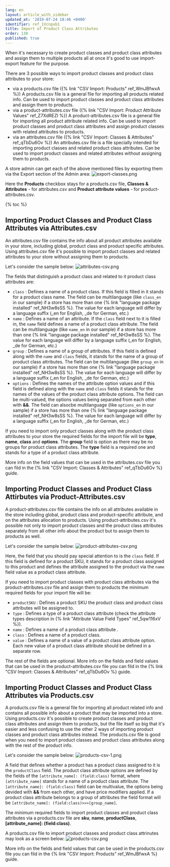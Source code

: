 ```yaml
---
lang: en
layout: article_with_sidebar
updated_at: '2019-07-24 18:46 +0400'
identifier: ref_1Vcnpxb1
title: Import of Product Class Attributes
order: 130
published: true
---
```

When it's necessary to create product classes and product class attributes and assign them to multiple products all at once it's good to use import-export feature for the purpose.

There are 3 possible ways to import product classes and product class attributes to your store:
- via a products.csv file ({% link "CSV Import: Products" ref_WmJBfwxA %})
  A products.csv file is a general file for importing all products related info. Can be used to import product classes and product class attributes and assign them to products.
- via a product-attributes.csv file ({% link "CSV Import: Product Attribute Values" ref_Z7XdREZl %})
  A product-attributes.csv file is a general file for importing all product attribute related info. Can be used to import product classes and product class attributes and assign product classes with related attributes to products. 
- via an attributes.csv file ({% link "CSV Import: Classes & Attributes" ref_qTbDu6Ov %})
  An attributes.csv file is a file specially intended for importing product classes and related product class attributes. Can be used to import product classes and related attributes without assigning them to products.
  
A store admin can get each of the above mentioned files by exporting them via the Export section of the Admin area:
![export-classes.png]({{site.baseurl}}/attachments/ref_1Vcnpxb1/export-classes.png)

Here the **Products** checkbox stays for  a products.csv file, **Classes & Attributes** - for attributes.csv and **Product attribute values** - for product-attributes.csv. 

{% toc %}

## Importing Product Classes and Product Class Attributes via Attributes.csv

An attributes.csv file contains the info about all product attributes available in your store, including global, product class and product specific attributes. Using attributes.csv file it's possible to import product classes and related attributes to your store without assigning them to products.

Let's consider the sample below:
![attributes-csv.png]({{site.baseurl}}/attachments/ref_1Vcnpxb1/attributes-csv.png)

The fields that distinguish a product class and related to it product class attributes are:

* `class` : Defines a name of a product class. If this field is filled in it stands for a product class name. The field can be multilanguage (like `class_en` in our sample) if a store has more than one {% link "language package installed" ref_NH3w8sSS %}. The value for each language will differ by a language suffix (\_en for English, \_de for German, etc.)
* `name` : Defines a name of an attribute. If the `class` field next to it is filled in, the `name` field defines a name of a product class attribute. The field can be multilanguage (like `name_en` in our sample) if a store has more than one {% link "language package installed" ref_NH3w8sSS %}. The value for each language will differ by a language suffix (\_en for English, \_de for German, etc.)
* `group` : Defines a name of a group of attributes. If this field is defined along with the `name` and `class` fields, it stands for the name of a group of product class attributes. The field can be multilanguage (like `group_en` in our sample) if a store has more than one {% link "language package installed" ref_NH3w8sSS %}. The value for each language will differ by a language suffix (\_en for English, \_de for German, etc.)
* `options` : Defines the names of the attribute option values and if this field is defined along with the `name` and `class` fields it stands for the names of the values of the product class attribute options. The field can be multi-valued, the options values being separated from each other with **&&**. The field can alsocbe multilanguage (like `options_en` in our sample) if a store has more than one {% link "language package installed" ref_NH3w8sSS %}. The value for each language will differ by a language suffix (\_en for English, \_de for German, etc.)

If you need to import only product classes along with the product class attributes to your store the required fields for the import file will be **type**, **name**, **class** and **options**. The **group** field is option as there may be no groups for product class attributes. The **type** field is a required one and stands for a type of a product class attribute. 

More info on the field values that can be used in the attributes.csv file you can fild in the {% link "CSV Import: Classes & Attributes" ref_qTbDu6Ov %} guide.

## Importing Product Classes and Product Class Attirbutes via Product-Attributes.csv

A product-attributes.csv file contains the info on all attributes available in the store including global, product class and product-specific attribute, and on the attributes allocation to products. Using product-attributes.csv it's possible not only to import product classes and the product class attributes separately from all other info about the product but to assign them to products as well.

Let's consider the sample below:
![product-attributes-csv.png]({{site.baseurl}}/attachments/ref_1Vcnpxb1/product-attributes-csv.png)

Here, the field that you should pay special attention to is the `class` field. If this field is defined for a product SKU, it stands for a product class assigned to this product and defines the attribute assigned to the product via the `name` field value as a product class attribute.

If you need to import product classes with product class attributes via the product-attributes.csv file and assign them to products the minimum required fields for your import file will be:

* `productSKU` : Defines a product SKU the product class and product class attributes will be assigned to.
* `type` : Defines a type of a product class attribute (check the attribute types description in {% link "Attribute Value Field Types" ref_5qw116xV %}).
* `name` : Defines a name of a product class attribute .
* `class` : Defines a name of a product class.
* `value` : Defines a name of a value of a product class attribute option. Each new value of a product class attribute should be defined in a separate row.

The rest of the fields are optional. More info on the fields and field values that can be used in the product-attributes.csv file you can fild in the {% link "CSV Import: Classes & Attributes" ref_qTbDu6Ov %} guide.

## Importing Product Classes and Product Class Attributes via Products.csv

A products.csv file is a general file for importing all product related info and contains all possible info about a product that may be imported into a store. Using products.csv it's possible to create product classes and product class attributes and assign them to products, but the file itself so big that it's easier and less confusing to use the other 2 ways of importing product classes and product class attributes instead. The products.csv file is good when you need to import product classes and product class attributes along with the rest of the product info.

Let's consider the sample below:
![products-csv-1.png]({{site.baseurl}}/attachments/ref_1Vcnpxb1/products-csv-1.png)

A field that defines whether a product has a product class assigned to it is the `productClass` field. The product class attribute options are defined by the fields of the `[attribute_name]: (field:class)` format, where `[attribute_name]` stands for a name of a product class attribute. The `[attribute_name]: (field:class)` field can be multivalue, the options being devided with **&&** from each other, and have price modifiers applied. If a product class attribute belongs to a group of attributes the field format will be `[attribute_name]: (field:class)>>>[group_name]`.

The minimum required fields to import product classes and product class attributes via a products.csv file are **sku**, **name**, **productClass**, **[attribute_name]: (field:class)**. 

A products.csv file to import product classes and product class attrinutes may look as a screen below:
![products-csv.png]({{site.baseurl}}/attachments/ref_1Vcnpxb1/products-csv.png)

More info on the fields and field values that can be used in the products.csv file you can fild in the {% link "CSV Import: Products" ref_WmJBfwxA %} guide.
